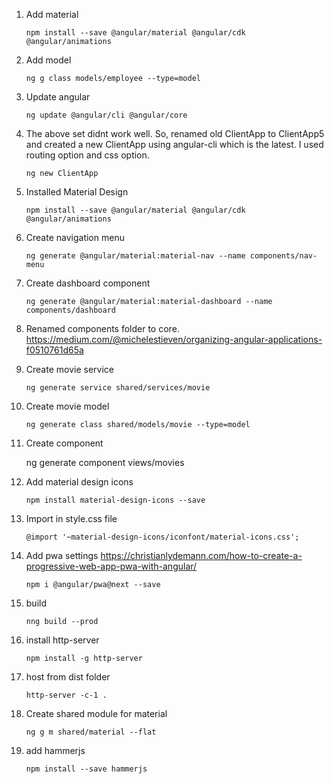 
1. Add material

    `npm install --save @angular/material @angular/cdk @angular/animations`

2. Add model

    `ng g class models/employee --type=model`

3. Update angular

    `ng update @angular/cli @angular/core`

4. The above set didnt work well. So, renamed old ClientApp to ClientApp5 and created a new ClientApp using angular-cli which is the latest. I used routing option and css option.

    `ng new ClientApp`

5. Installed Material Design

    `npm install --save @angular/material @angular/cdk @angular/animations`

6. Create navigation menu

    `ng generate @angular/material:material-nav --name components/nav-menu`

7. Create dashboard component

    `ng generate @angular/material:material-dashboard --name components/dashboard`

8. Renamed components folder to core. https://medium.com/@michelestieven/organizing-angular-applications-f0510761d65a

9. Create movie service

    `ng generate service shared/services/movie`

10. Create movie model

    `ng generate class shared/models/movie --type=model`

11. Create component

    ng generate component views/movies

12. Add material design icons

    `npm install material-design-icons --save`

13. Import in style.css file

    `@import '~material-design-icons/iconfont/material-icons.css';`

14. Add pwa settings https://christianlydemann.com/how-to-create-a-progressive-web-app-pwa-with-angular/

    `npm i @angular/pwa@next --save`

15. build

    `nng build --prod`

16. install http-server

    `npm install -g http-server`

17. host from dist folder

    `http-server -c-1 .`

18. Create shared module for material

    `ng g m shared/material --flat`

19. add hammerjs

    `npm install --save hammerjs`